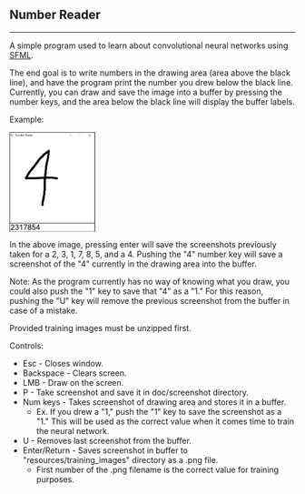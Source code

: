 ## Number Reader
---

A simple program used to learn about convolutional neural networks using <a href="https://www.sfml-dev.org/">SFML</a>.

The end goal is to write numbers in the drawing area (area above the black line), and have the program print the number you drew below the black line. Currently, you can draw and save the image into a buffer by pressing the number keys, and the area below the black line will display the buffer labels.

Example:

<img style="display: block;
            margin-right: auto;
            width: 30%"
src="resources/examples/generating_training_data.png">
</img>

In the above image, pressing enter will save the screenshots previously taken for a 2, 3, 1, 7, 8, 5, and a 4. Pushing the "4" number key will save a screenshot of the "4" currently in the drawing area into the buffer.

Note: As the program currently has no way of knowing what you draw, you could also push the "1" key to save that "4" as a "1." For this reason, pushing the "U" key will remove the previous screenshot from the buffer in case of a mistake.

Provided training images must be unzipped first.

Controls:
* Esc - Closes window.
* Backspace - Clears screen.
* LMB - Draw on the screen.
* P - Take screenshot and save it in doc/screenshot directory.
* Num keys - Takes screenshot of drawing area and stores it in a buffer.
  * Ex. If you drew a "1," push the "1" key to save the screenshot as a "1." This will be used as the correct value when it comes time to train the neural network.
* U - Removes last screenshot from the buffer.
* Enter/Return - Saves screenshot in buffer to "resources/training_images" directory as a .png file.
  * First number of the .png filename is the correct value for training purposes.

